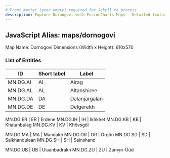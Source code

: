 ```yaml
---
# Front matter (even empty) required for Jekyll to process
description: Explore Dornogovi with FusionCharts Maps – Detailed features for seamless integration. Try now & enhance your data visualization today! 
---
```


## JavaScript Alias: maps/dornogovi

Map Name: Dornogovi
Dimensions (Width x Height): 610x570





### List of Entities

ID | Short label | Label
---|---|---|
MN.DG.AI | AI | Airag
MN.DG.AL | AL | Altanshiree
MN.DG.DA | DA | Dalanjargalan
MN.DG.DE | DE | Delgerekh
		
MN.DG.ER | ER | Erdene
MN.DG.IH | IH | Ikhkhet
MN.DG.KB | KB | Khatanbulag
MN.DG.KV | KV | Khövsgöl
		
MN.DG.MA | MA | Mandakh
MN.DG.OR | OR | Örgön
MN.DG.SD | SD | Saikhandulaan
MN.DG.SH | SH | Sainshand
		
MN.DG.UB | UB | Ulaanbadrakh
MN.DG.ZU | ZU | Zamyn-Üüd